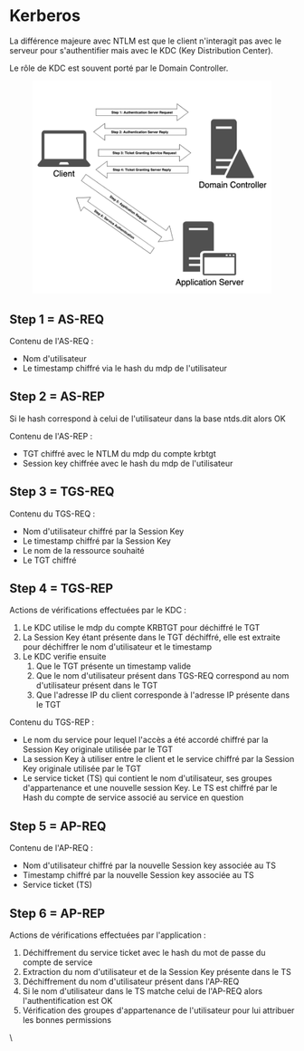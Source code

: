 # Kerberos

La différence majeure avec NTLM est que le client n'interagit pas avec le serveur pour s'authentifier mais avec le KDC (Key Distribution Center).

Le rôle de KDC est souvent porté par le Domain Controller.

<figure><img src="../.gitbook/assets/image (6).png" alt=""><figcaption></figcaption></figure>

## Step 1 = AS-REQ

Contenu de l'AS-REQ :

* Nom d'utilisateur
* Le timestamp chiffré via le hash du mdp de l'utilisateur

## Step 2 = AS-REP

Si le hash correspond à celui de l'utilisateur dans la base ntds.dit alors OK

Contenu de l'AS-REP :&#x20;

* TGT chiffré avec le NTLM du mdp du compte krbtgt
* Session key chiffrée avec le hash du mdp de l'utilisateur

## Step 3 = TGS-REQ

Contenu du TGS-REQ :&#x20;

* Nom d'utilisateur chiffré par la Session Key
* Le timestamp chiffré par la Session Key
* Le nom de la ressource souhaité
* Le TGT chiffré

## Step 4 = TGS-REP

Actions de vérifications effectuées par le KDC :

1. Le KDC utilise le mdp du compte KRBTGT pour déchiffré le TGT
2. La Session Key étant présente dans le TGT déchiffré, elle est extraite pour déchiffrer le nom d'utilisateur et le timestamp
3. Le KDC verifie ensuite
   1. Que le TGT présente un timestamp valide
   2. Que le nom d'utilisateur présent dans TGS-REQ correspond au nom d'utilisateur présent dans le TGT
   3. Que l'adresse IP du client corresponde à l'adresse IP présente dans le TGT

Contenu du TGS-REP :&#x20;

* Le nom du service pour lequel l'accès a été accordé chiffré par la Session Key originale utilisée par le TGT
* La session Key à utiliser entre le client et le service chiffré par la Session Key originale utilisée par le TGT
* Le service ticket (TS) qui contient le nom d'utilisateur, ses groupes d'appartenance et une nouvelle session Key. Le TS est chiffré par le Hash du compte de service associé au service en question

## Step 5 = AP-REQ

Contenu de l'AP-REQ :&#x20;

* Nom d'utilisateur chiffré par la nouvelle Session key associée au TS
* Timestamp chiffré par la nouvelle Session key associée au TS
* Service ticket (TS)

## Step 6 = AP-REP

Actions de vérifications effectuées par l'application :

1. Déchiffrement du service ticket avec le hash du mot de passe du compte de service
2. Extraction du nom d'utilisateur et de la Session Key présente dans le TS
3. Déchiffrement du nom d'utilisateur présent dans l'AP-REQ
4. Si le nom d'utilisateur dans le TS matche celui de l'AP-REQ alors l'authentification est OK
5. Vérification des groupes d'appartenance de l'utilisateur pour lui attribuer les bonnes permissions

\


